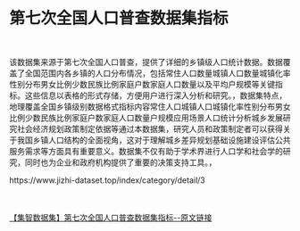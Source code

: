 <h1>第七次全国人口普查数据集指标</h1><br /><p>该数据集来源于第七次全国人口普查，提供了详细的乡镇级人口统计数据。数据覆盖了全国范围内各乡镇的人口分布情况，包括常住人口数量城镇人口数量城镇化率性别分布男女比例少数民族比例家庭户数家庭人口数量以及平均户规模等关键指标。这些信息以表格的形式存储，方便用户进行深入分析和研究。，数据集特点，地理覆盖全国乡镇级别数据格式指标内容常住人口城镇人口城镇化率性别分布男女比例少数民族比例家庭户数家庭人口数量户规模应用场景人口统计分析城乡发展研究社会经济规划政策制定依据等通过本数据集，研究人员和政策制定者可以获得关于我国乡镇人口结构的全面视角，这对于理解城乡差异规划基础设施建设评估公共服务需求等方面具有重要意义。数据集不仅有助于学术界进行人口学和社会学的研究，同时也为企业和政府机构提供了重要的决策支持工具。，</p><p>https://www.jizhi-dataset.top/index/category/detail/3</p><br /><br /><a href="https://www.jizhi-dataset.top/index/category/detail/3" target="_blank">【集智数据集】第七次全国人口普查数据集指标--原文链接</a>